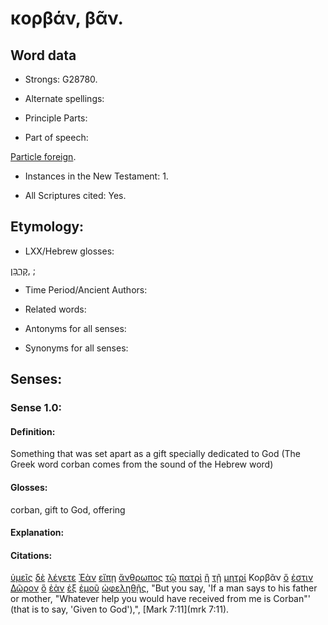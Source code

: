 # κορβάν, βᾶν.

<!-- Status: S2=Needs2ndReview -->
<!-- Lexica used for edits: BDAG, FFM, LN, BN, A-S -->

## Word data

* Strongs: G28780.


* Alternate spellings:

* Principle Parts: 

* Part of speech: 

[Particle foreign](http://ugg.readthedocs.io/en/latest/particle_foreign.html).

* Instances in the New Testament: 1.

* All Scriptures cited: Yes.

## Etymology: 

* LXX/Hebrew glosses: 

[קׇרְבָּן](//en-uhal/H7133), ;

* Time Period/Ancient Authors: 

* Related words: 

* Antonyms for all senses:

* Synonyms for all senses: 

## Senses:

### Sense 1.0:

#### Definition: 

Something that was set apart as a gift specially dedicated to God (The Greek word corban comes from the sound of the Hebrew word)

#### Glosses:

corban, gift to God, offering 

#### Explanation:

#### Citations:

[ὑμεῖς](../G47710/01.md) [δὲ](../G11610/01.md) [λέγετε](../G30040/01.md) [Ἐὰν](../G14370/01.md) [εἴπῃ](../G30040/01.md) [ἄνθρωπος](../G04440/01.md) [τῷ](../G35880/01.md) [πατρὶ](../G39620/01.md) [ἢ](../G22280/01.md) [τῇ](../G35880/01.md) [μητρί](../G33840/01.md) Κορβᾶν [ὅ](../G37390/01.md) [ἐστιν](../G99999/01.md) [Δῶρον](../G14350/01.md) [ὃ](../G37390/01.md) [ἐὰν](../G14370/01.md) [ἐξ](../G15370/01.md) [ἐμοῦ](../G14730/01.md) [ὠφεληθῇς](../G56230/01.md), 
"But you say, 'If a man says to his father or mother, "Whatever help you would have received from me is Corban"' (that is to say, 'Given to God'),", 
[Mark 7:11](mrk 7:11).   
